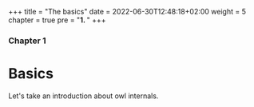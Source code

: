 +++
title = "The basics"
date = 2022-06-30T12:48:18+02:00
weight = 5
chapter = true
pre = "<b>1. </b>"
+++

### Chapter 1

# Basics
Let's take an introduction about owl internals.
